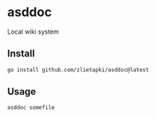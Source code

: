 asddoc
======

Local wiki system

Install
-------

```bash
go install github.com/zlietapki/asddoc@latest
```

Usage
-----

```bash
asddoc somefile
```
